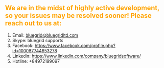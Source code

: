 ## <span style="color: orange">We are in the midst of highly active development, so your issues may be resolved sooner! Please reach out to us at:</span>

1. Email: <bluegrid@bluegridltd.com>
2. Skype: bluegrid supports
3. Facebook: <https://www.facebook.com/profile.php?id=100087744853278>
4. Linkedin: <https://www.linkedin.com/company/bluegridsoftware/>
5. Hotline: +84972199097